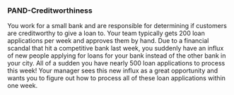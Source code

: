 ### PAND-Creditworthiness
You work for a small bank and are responsible for determining if customers are creditworthy to give a loan to. Your team typically gets 200 loan applications per week and approves them by hand.
Due to a financial scandal that hit a competitive bank last week, you suddenly have an influx of new people applying for loans for your bank instead of the other bank in your city. All of a sudden you have nearly 500 loan applications to process this week!
Your manager sees this new influx as a great opportunity and wants you to figure out how to process all of these loan applications within one week.

